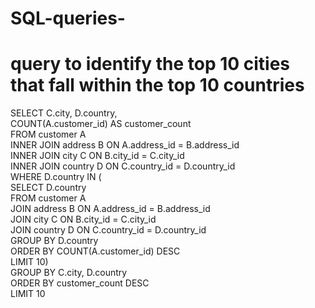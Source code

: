 # SQL-queries-
# query to identify the top 10 cities that fall within the top 10 countries 
SELECT C.city, D.country,  
COUNT(A.customer_id) AS customer_count  
FROM customer A  
INNER JOIN address B ON A.address_id = B.address_id  
INNER JOIN city C ON B.city_id = C.city_id  
INNER JOIN country D ON C.country_id = D.country_id  
WHERE D.country IN (  
SELECT D.country  
FROM customer A  
JOIN address B ON A.address_id = B.address_id  
JOIN city C ON B.city_id = C.city_id  
JOIN country D ON C.country_id = D.country_id  
GROUP BY D.country  
ORDER BY COUNT(A.customer_id) DESC  
LIMIT 10)  
GROUP BY C.city, D.country  
ORDER BY customer_count DESC  
LIMIT 10
